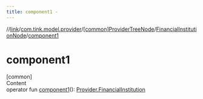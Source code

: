 ```yaml
---
title: component1 -
---
```

//[link](../../../index.md)/[com.tink.model.provider](../../index.md)/[[common]ProviderTreeNode](../index.md)/[FinancialInstitutionNode](index.md)/[component1](component1.md)



# component1  
[common]  
Content  
operator fun [component1](component1.md)(): [Provider.FinancialInstitution](../../[common]-provider/-financial-institution/index.md)  



